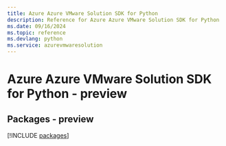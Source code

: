 ```yaml
---
title: Azure Azure VMware Solution SDK for Python
description: Reference for Azure Azure VMware Solution SDK for Python
ms.date: 09/16/2024
ms.topic: reference
ms.devlang: python
ms.service: azurevmwaresolution
---
```

# Azure Azure VMware Solution SDK for Python - preview
## Packages - preview
[!INCLUDE [packages](azure-vmware-solution-index.md)]